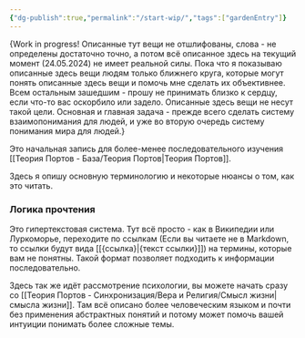 ```yaml
---
{"dg-publish":true,"permalink":"/start-wip/","tags":["gardenEntry"]}
---
```


{Work in progress! Описанные тут вещи не отшлифованы, слова - не определены достаточно точно, а потом всё описанное здесь на текущий момент (24.05.2024) не имеет реальной силы.
Пока что я показываю описанные здесь вещи людям только ближнего круга, которые могут понять описанные здесь вещи и помочь мне сделать их объективнее.
Всем остальным зашедшим - прошу не принимать близко к сердцу, если что-то вас оскорбило или задело. Описанные здесь вещи не несут такой цели.
Основная и главная задача - прежде всего сделать систему взаимопонимания для людей, и уже во вторую очередь систему понимания мира для людей.}

Это начальная запись для более-менее последовательного изучения [[Теория Портов - База/Теория Портов\|Теория Портов]].

Здесь я опишу основную терминологию и некоторые нюансы о том, как это читать.

### Логика прочтения
Это гипертекстовая система. Тут всё просто - как в Википедии или Луркоморье, переходите по ссылкам (Если вы читаете не в Markdown, то ссылки будут вида \[[{ссылка}\|{текст ссылки}]]) на термины, которые вам не понятны. Такой формат позволяет подходить к информации последовательно.

Здесь так же идёт рассмотрение психологии, вы можете начать сразу со [[Теория Портов - Синхронизация/Вера и Религия/Смысл жизни\|смысла жизни]]. Там всё описано более человеческим языком и почти без применения абстрактных понятий и потому может помочь вашей интуиции понимать более сложные темы.